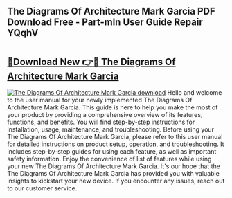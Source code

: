 ## The Diagrams Of Architecture Mark Garcia PDF Download Free - Part-mln User Guide Repair YQqhV

# <h2><a href="http://dfqya2v.blite.top/?on=The+Diagrams+Of+Architecture+Mark+Garcia">🔗Download New 👉🔴 The Diagrams Of Architecture Mark Garcia</a></h2>

[![The Diagrams Of Architecture Mark Garcia download](https://i.imgur.com/lujVjoI.png)](http://dfqya2v.blite.top/?on=The+Diagrams+Of+Architecture+Mark+Garcia)
Hello and welcome to the user manual for your newly implemented The Diagrams Of Architecture Mark Garcia. This guide is here to help you make the most of your product by providing a comprehensive overview of its features, functions, and benefits. You will find step-by-step instructions for installation, usage, maintenance, and troubleshooting. Before using your The Diagrams Of Architecture Mark Garcia, please refer to this user manual for detailed instructions on product setup, operation, and troubleshooting. It includes step-by-step guides for using each feature, as well as important safety information. Enjoy the convenience of list of features while using your new The Diagrams Of Architecture Mark Garcia. It's our hope that the The Diagrams Of Architecture Mark Garcia has provided you with valuable insights to kickstart your new device. If you encounter any issues, reach out to our customer service.
